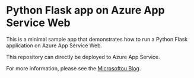 # Python Flask app on Azure App Service Web

This is a minimal sample app that demonstrates how to run a Python Flask application on Azure App Service Web.

This repository can directly be deployed to Azure App Service.

For more information, please see the [Microsoftou Blog](https://microsoftou.com/azure-flask/).

